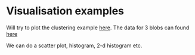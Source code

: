 # Visualisation examples

Will try to plot the clustering example [here](http://blog.mpacula.com/2011/04/27/k-means-clustering-example-python/).
The data for 3 blobs can found [here](../data)

We can do a scatter plot, histogram, 2-d histogram etc.
